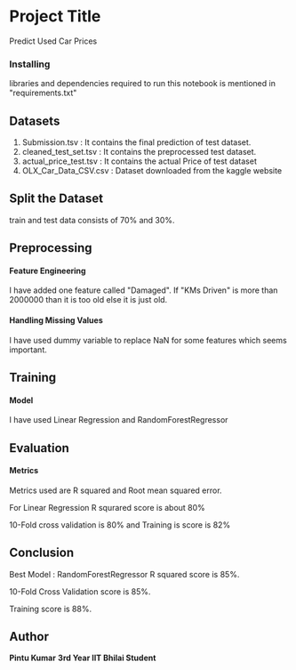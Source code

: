 # Project Title

Predict Used Car Prices

### Installing

libraries and dependencies required to run this notebook is mentioned in "requirements.txt"

## Datasets

1. Submission.tsv : It contains the final prediction of test dataset.
2. cleaned_test_set.tsv : It contains the preprocessed test dataset.
3. actual_price_test.tsv : It contains the actual Price of test dataset
4. OLX_Car_Data_CSV.csv : Dataset downloaded from the kaggle website

## Split the Dataset
train and test data consists of 70% and 30%.

## Preprocessing
#### Feature Engineering
I have added one feature called "Damaged". If "KMs Driven" is more than 2000000 than it is too old else it is just old.


#### Handling Missing Values
I have used dummy variable to replace NaN for some features which seems important.

## Training
#### Model
I have used Linear Regression and RandomForestRegressor

## Evaluation
#### Metrics
Metrics used are R squared and Root mean squared error.

For Linear Regression R squrared score is about 80%

10-Fold cross validation is 80% and Training is score is 82%

## Conclusion
Best Model : RandomForestRegressor
R squared score is 85%.

10-Fold Cross Validation score is 85%.

Training score is 88%.

## Author
**Pintu Kumar**
**3rd Year 
IIT Bhilai Student**
